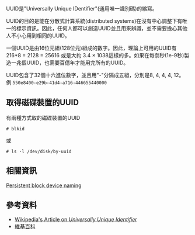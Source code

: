 UUID是"Universally Unique IDentifier"(通用唯一識別碼)的縮寫。

UUID的目的是能在分散式計算系統(distributed systems)在沒有中心調整下有唯一的標示資訊。因此，任何人都可以創造UUID並且用來辨識，並不需要擔心其他人不小心用到相同的UUID。

一個UUID是由16位元組(128位元)組成的數字。因此，理論上可用的UUID有216*8 = 2128 = 25616 或是大約 3.4 × 1038這樣的多。如果在每奈秒(1e-9秒)製造一兆個UUID，也需要百億年才能用完所有的UUID。

UUID包含了32個十六進位數字，並且用"-"分隔成五組，分別是8, 4, 4, 4, 12。 例:`550e8400-e29b-41d4-a716-446655440000`

## 取得磁碟裝置的UUID

有兩種方式取的磁碟裝置的UUID

```
# blkid

```

或

```
# ls -l /dev/disk/by-uuid

```

## 相關資訊

[Persistent block device naming](/index.php/Persistent_block_device_naming "Persistent block device naming")

## 參考資料

*   [Wikipedia's Article on *Universally Unique Identifier*](https://en.wikipedia.org/wiki/Universally_Unique_Identifier "wikipedia:Universally Unique Identifier")
*   [維基百科](http://zh.wikipedia.org/wiki/Uuid)